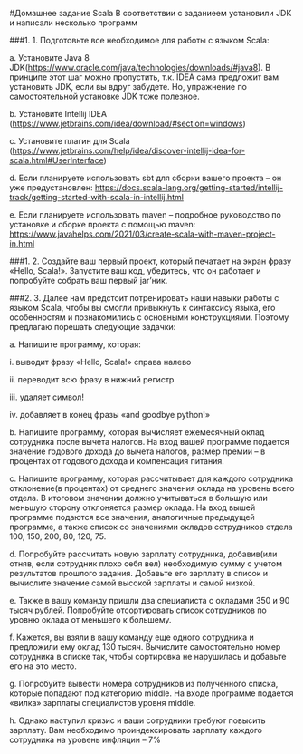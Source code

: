 #Домашнее задание Scala
В соответствии с заданиеем установили JDК и написали несколько программ

###1.     1. Подготовьте все необходимое для работы с языком Scala:

a. Установите Java 8 JDK(https://www.oracle.com/java/technologies/downloads/#java8). В принципе этот шаг можно пропустить, т.к. IDEA сама предложит вам установить JDK, если вы вдруг забудете. Но, упражнение по самостоятельной установке JDK тоже полезное.

  b. Установите Intellij IDEA (https://www.jetbrains.com/idea/download/#section=windows)

  c. Установите плагин для Scala (https://www.jetbrains.com/help/idea/discover-intellij-idea-for-scala.html#UserInterface)

  d. Если планируете использовать sbt для сборки вашего проекта – он уже предустановлен: https://docs.scala-lang.org/getting-started/intellij-track/getting-started-with-scala-in-intellij.html

  e. Если планируете использовать maven – подробное руководство по установке и сборке проекта с помощью maven: https://www.javahelps.com/2021/03/create-scala-with-maven-project-in.html


###1.     2.     Создайте ваш первый проект, который печатает на экран фразу «Hello, Scala!». Запустите ваш код, убедитесь, что он работает и попробуйте собрать ваш первый jar’ник.

###2.     3. Далее нам предстоит потренировать наши навыки работы с языком Scala, чтобы вы смогли привыкнуть к синтаксису языка, его особенностям и познакомились с основными конструкциями. Поэтому предлагаю порешать следующие задачки:

a.    Напишите программу, которая:


  i.     выводит фразу «Hello, Scala!» справа налево

  ii.     переводит всю фразу в нижний регистр

  iii.     удаляет символ!

  iv.     добавляет в конец фразы «and goodbye python!»

b.     Напишите программу, которая вычисляет ежемесячный оклад сотрудника после вычета налогов. На вход вашей программе подается значение годового дохода до вычета налогов, размер премии – в процентах от годового дохода и компенсация питания.

с.     Напишите программу, которая рассчитывает для каждого сотрудника отклонение(в процентах) от среднего значения оклада на уровень всего отдела. В итоговом значении должно учитываться в большую или меньшую сторону отклоняется размер оклада. На вход вышей программе подаются все значения, аналогичные предыдущей программе, а также список со значениями окладов сотрудников отдела 100, 150, 200, 80, 120, 75.

d.      Попробуйте рассчитать новую зарплату сотрудника, добавив(или отняв, если сотрудник плохо себя вел) необходимую сумму с учетом результатов прошлого задания. Добавьте его зарплату в список и вычислите значение самой высокой зарплаты и самой низкой.

e.     Также в вашу команду пришли два специалиста с окладами 350 и 90 тысяч рублей. Попробуйте отсортировать список сотрудников по уровню оклада от меньшего к большему.

f.     Кажется, вы взяли в вашу команду еще одного сотрудника и предложили ему оклад 130 тысяч. Вычислите самостоятельно номер сотрудника в списке так, чтобы сортировка не нарушилась и добавьте его на это место.

g.       Попробуйте вывести номера сотрудников из полученного списка, которые попадают под категорию middle. На входе программе подается «вилка» зарплаты специалистов уровня middle.


h.     Однако наступил кризис и ваши сотрудники требуют повысить зарплату. Вам необходимо проиндексировать зарплату каждого сотрудника на уровень инфляции – 7%